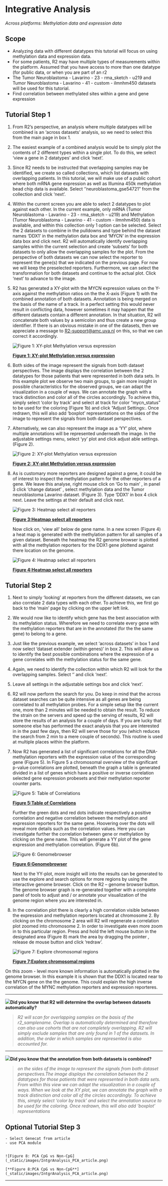 
<a id="integrative_analysis_methylation"> </a>


Integrative Analysis
===========================================

*Across platforms: Methylation data and expression data*


Scope
-----

- Analyzing data with different datatypes this tutorial will focus on using methylation data and expression data.
- For some patients, R2 may have multiple types of measurements within the platform. Assumed  that you have access to more than one datatype (for public data, or when you are part of an r2 
- The Tumor Neuroblastoma - Lavarino - 23 - rma_sketch - u219 and Tumor Neuroblastoma - Lavarino - 41 - custom - ilmnhm450 datasets will be used for this tutorial.
- Find correlation between methylated sites within a gene and gene expression



Tutorial Step 1
-----

1.	From R2’s perspective, an analysis where multiple datatypes will be combined is an ‘across datasets’ analysis, so we need to select this from the main page in box 1.
2.	The easiest example of a combined analysis would be to simply plot the contents of 2 different types within a single plot. To do this, we select ‘view a gene in 2 datatypes’ and click ‘next’.
3.	Since R2 needs to be instructed that overlapping samples may be identified, we create so called collections, which list datasets with overlapping patients. In this tutorial, we will make use of a public cohort where both mRNA gene expression as well as Illumina 450k methylation bead chip data is available.  Select ‘’neuroblastoma_gse54721” from the collection and click ‘next’.
4.	Within the current screen you are able to select 2 datatypes to plot against each other. In the current example, only mRNA (Tumor Neuroblastoma - Lavarino - 23 - rma_sketch - u219) and Methylation (Tumor Neuroblastoma - Lavarino - 41 - custom - ilmnhm450) data is available, and within this collection only 1 option can be selected. Select the 2 datasets to combine in the pulldowns and type behind the dataset names   ‘DDX1’ in the methylation data box and ‘MYCN’ in the expression data box and click next. R2 will automatically identify overlapping samples within the current selection and create ‘subsets’ for both datasets to only allow the overlapping samples for the plot.   From the perspective of both datasets we can now select the reporter to represent the gene(s) that we indicated on the previous page.  For now we will keep the preselected reporters. Furthermore, we can select the transformation for both datasets and continue to the actual plot. Click ‘next’ to advance to the image.
5.	R2 has generated  a XY-plot with the MYCN expression values on the Y-axis against  the methylation ratios on the the X-axis (Figure 1) with the combined annotation of both datasets. Annotation is being merged on the basis of the name of a track. In a perfect setting this would never result in conflicting data, however sometimes it may happen that the different datasets contain a different annotation. In that situation, R2 will concatenate both values by a semicolon and thus create a new group identifier. If there is an obvious mistake in one of the datasets, then we appreciate a message to R2-support@amc.uva.nl on this, so that we can correct it accordingly.

	![Figure 1: XY-plot Methylation versus expression](_static/images/IntgrAnalysis_methexpr_viewagene.png)

	[**Figure 1: XY-plot Methylation versus expression**](_static/images/IntgrAnalysis_methexpr_viewagene.png)

6.	Both sides of the image represent the signals from both dataset perspectives. The image displays the correlation between the 2 datatypes for those patients that were represented in both data sets.  In this example plot we  observe two main groups,  to gain more insight in  possible characteristics for the observed groups, we can adapt the visualization in a couple of ways.  We can annotate the graph with a track distinction and color all of the circles accordingly.  To achieve this, simply select ‘color by track’ and select  at track for color  “mycn_status”   to be used for the coloring (Figure 1b) and click “Adjust Settings:.  Once redrawn, this will also add ‘boxplot’ representations on the sides of the  image to represent the signals from both dataset perspectives.
7.	Alternatively, we can also represent the image as a ‘YY’ plot, where multiple annotations will be represented underneath the image.  In the adjustable settings menu, select ‘yy’ plot and click adjust able settings. (Figure 2).

	![Figure 2: XY-plot Methylation versus expression](_static/images/IntgrAnalysis_methexpr_YY.png)

	[**Figure 2: XY-plot Methylation versus expression**](_static/images/IntgrAnalysis_methexpr_YY.png)

8.	As is customary more reporters are designed against a gene, it could be of interest to inspect the methylation pattern for the other reporters of a gene. We leave this analyse, right mouse click on  ‘Go to main’  ,  in panel  3 click ‘change dataset’ , select methylation data  and the Tumor neuroblastoma  Lavarino dataset.  (Figure 3). Type ‘DDX1’ in box 4 click next. Leave the settings at their default and click next. 

	![Figure 3: Heatmap select all reporters](_static/images/IntgrAnalysis_methexpr_heatmapa.png)
	
	[**Figure 3:Heatmap select all reporters**](_static/images/IntgrAnalysis_methexpr_heatmapa.png)
	
	Now click on, 'view  all' below de gene name. In a new screen (Figure 4) a heat map is generated with the methylation pattern for all samples of a given dataset. Beneath the heatmap the R2 genome browser is plotted with all the methylation reporters for the DDX1 gene plottend against there location on the genome.

	![Figure 4: Heatmap select all reporters](_static/images/IntgrAnalysis_methexpr_heatmapb.png)

	[**Figure 4:Heatmap select all reporters**](_static/images/IntgrAnalysis_methexpr_heatmapb.png)


## Tutorial Step 2

1.	Next to simply ‘looking’ at reporters from the different datasets, we can also correlate 2 data types with each other. To achieve this, we first go back to the ‘main’ page by clicking on the upper left link.
2.	We would now like to identify which gene has the best association with its methylation status. Wherefore we need to correlate every gene with the methylation reporters that are in the annotated (for the the same gene) to belong to a gene.
3.	Just like the previous example, we select ‘across datasets’ in box 1 and now select ‘dataset extender (within genes)’ in box 2. This will allow us to identify the best possible combinations where the expression of a gene correlates with the methylation status for the same gene.
4.	Again, we need to identify the collection within which R2 will look for the overlapping samples. Select ‘’ and click ‘next’.
5.	Leave all settings in the adjustable settings box and click ‘next’.
6.	R2 will now perform the search for you. Do keep in mind that the across dataset searches can be quite intensive as all genes are being correlated to all methylation probes. For a simple setup like the current one, more than 2 minutes will be needed to obtain the result. To reduce the strain on the servers and speed up the serving of results, R2 will store the results of an analysis for a couple of days. If you are lucky that someone else has performed the exact analysis that you are interested in in the past few days, then R2 will serve those for you (which reduces the search from 2 min to a mere couple of seconds). This routine is used at multiple places within the platform.
7.	Now R2 has generated a list of significant correlations for all the DNA-methylation reporters with the expression value of the corresponding gene (Figure 5). In Figure 5 a chromosomal overview of the significant p-value correlations are plotted,  beneath the graph a table is generated divided  in a list of genes which  have a positive or inverse correlation selected gene expression probesets and their methylation reporter counter parts. 

	![Figure 5: Table of Correlations](_static/images/IntgrAnalysis_methexpr_withingenetable.png)

	[**Figure 5:Table of Correlations**](_static/images/IntgrAnalysis_methexpr_withingenetable.png)

	Further the green dots and red dots indicate respectively a positive correlation and negative correlation between the methylation and expression reporters for the same gene. Hoovering over the dots will reveal more details such as  the correlation values. Here you can investigate further the correlation between gene or methylation by clicking on the gene name. This will generate a YY plot of the gene expression and methylation correlation. (Figure 6b).

	![Figure 6: Genomebrowser](_static/images/IntgrAnalysis_methexpr_withingenechoose.png)
	
	[**Figure 6:Genomebrowser**](_static/images/IntgrAnalysis_methexpr_withingenechoose.png)

	Next to the YY-plot,  more insight will into the results can be  generated to use the explore and search options for more regions by using the interactive genome browser.   Click on the R2 – genome browser button. The genome browser graph is re-generated together with a complete panel of tools to adjust and / or annotate your visualization of the genome region where you are interested in. 

8. In the correlation plot there is clearly a high correlation visible between the expression and methylation reporters located at chromosome 2.  By clicking on the chromosome 2 area will R2 will regenerate a correlation plot zoomed into chromosome 2.   In order to investigate even more zoom in to this particular region. Press and hold the left mouse button in the designated area (Figure 8) mark the area by dragging the pointer , release de mouse button and click ‘redraw’.

	![Figure 7: Explore chromosomal regions](_static/images/IntgrAnalysis_methexpr_zoom.png)
	
	[**Figure 7:Explore chromosomal regions**](_static/images/IntgrAnalysis_methexpr_zoom.png)


On this zoom - level more known information is automatically plotted  in the  genome browser.   In this example it is shown that the DDX1 is located near to the MYCN gene on the the genome.  This could explain the high inverse correlation of the MYNC methylation reporters and expression reporteres.


---------
  ![](_static/images/R2d2_logo.png)**Did you know that R2 will determine the overlap between datasets automatically?**


> *R2 will scan for overlapping samples on the basis of the r2_samplename. Overlap is automatically determined and therefore can also use cohorts that are not completely overlapping. R2 will simply exclude samples that are only found in 1 of the datasets. In addition, the order in which samples are represented is also accounted for.*

---------
  ![](_static/images/R2d2_logo.png)**Did you know that the annotation from both datasets is combined?**


> *on the sides of the image to represent the signals from both dataset perspectives.The image displays the correlation between the 2 datatypes for those patients that were represented in both data sets. From within this view we can adapt the visualization in a couple of ways. When we look at the XY plot, we can annotate the graph with a track distinction and color all of the circles accordingly. To achieve this, simply select ‘color by track’ and select the annotation source to be used for the coloring. Once redrawn, this will also add ‘boxplot’ representations*


## Optional Tutorial Step 3

	- Select Genecat from article
	- use PCA module


	![Figure 8: PCA CpG vs Non-CpG](_static/images/IntgrAnalysis_PCA_article.png)
	
	[**Figure 8:PCA CpG vs Non-CpG**](_static/images/IntgrAnalysis_PCA_article.png)

---------










